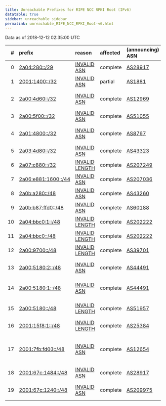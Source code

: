 ```yaml
---
title: Unreachable Prefixes for RIPE NCC RPKI Root (IPv6)
datatable: true
sidebar: unreachable_sidebar
permalink: unreachable_RIPE_NCC_RPKI_Root-v6.html
---
```


Data as of 2018-12-12 02:35:00 UTC


<div class="datatable-begin"></div>

|   # | prefix                                                           | reason                                                                                                      | affected   | (announcing) ASN                         | AS Name                                                                     |   unreachable /48s |
|----:|:-----------------------------------------------------------------|:------------------------------------------------------------------------------------------------------------|:-----------|:-----------------------------------------|:----------------------------------------------------------------------------|-------------------:|
|   0 | [2a04:280::/29](https://stat.ripe.net/2a04:280::/29)             | [INVALID ASN](https://rpki-validator.ripe.net/announcement-preview?asn=AS28917&prefix=2a04:280::/29)        | complete   | [AS28917](unreachable_AS28917-v6.html)   | FIORD-AS - LLC "TRC FIORD"                                                  |             524288 |
|   1 | [2001:1400::/32](https://stat.ripe.net/2001:1400::/32)           | [INVALID ASN](https://rpki-validator.ripe.net/announcement-preview?asn=AS1881&prefix=2001:1400::/32)        | partial    | [AS1881](unreachable_AS1881-v6.html)     | FMV                                                                         |              65536 |
|   2 | [2a00:4d60::/32](https://stat.ripe.net/2a00:4d60::/32)           | [INVALID ASN](https://rpki-validator.ripe.net/announcement-preview?asn=AS12969&prefix=2a00:4d60::/32)       | complete   | [AS12969](unreachable_AS12969-v6.html)   | VODAFONE ICELAND - Fjarskipti ehf                                           |              65536 |
|   3 | [2a00:5f00::/32](https://stat.ripe.net/2a00:5f00::/32)           | [INVALID ASN](https://rpki-validator.ripe.net/announcement-preview?asn=AS51055&prefix=2a00:5f00::/32)       | complete   | [AS51055](unreachable_AS51055-v6.html)   | BRIDGEP-AS - Bridge Fibre Limited                                           |              65536 |
|   4 | [2a01:4800::/32](https://stat.ripe.net/2a01:4800::/32)           | [INVALID ASN](https://rpki-validator.ripe.net/announcement-preview?asn=AS8767&prefix=2a01:4800::/32)        | complete   | [AS8767](unreachable_AS8767-v6.html)     | MNET-AS - M-net Telekommunikations GmbH                                     |              65536 |
|   5 | [2a03:4d80::/32](https://stat.ripe.net/2a03:4d80::/32)           | [INVALID ASN](https://rpki-validator.ripe.net/announcement-preview?asn=AS43323&prefix=2a03:4d80::/32)       | complete   | [AS43323](unreachable_AS43323-v6.html)   | VISION247 - Vision247 Ltd                                                   |              65536 |
|   6 | [2a07:c880::/32](https://stat.ripe.net/2a07:c880::/32)           | [INVALID LENGTH](https://rpki-validator.ripe.net/announcement-preview?asn=AS207249&prefix=2a07:c880::/32)   | complete   | [AS207249](unreachable_AS207249-v6.html) | ICS - Intercard Services PLC                                                |              65536 |
|   7 | [2a06:e881:1600::/44](https://stat.ripe.net/2a06:e881:1600::/44) | [INVALID ASN](https://rpki-validator.ripe.net/announcement-preview?asn=AS207036&prefix=2a06:e881:1600::/44) | complete   | [AS207036](unreachable_AS207036-v6.html) | ARIELANTIGUA - Ariel Antigua                                                |                 16 |
|   8 | [2a0b:a280::/48](https://stat.ripe.net/2a0b:a280::/48)           | [INVALID ASN](https://rpki-validator.ripe.net/announcement-preview?asn=AS43260&prefix=2a0b:a280::/48)       | complete   | [AS43260](unreachable_AS43260-v6.html)   | AS43260 - DGN TEKNOLOJI A.S.                                                |                  1 |
|   9 | [2a0b:b87:ffd0::/48](https://stat.ripe.net/2a0b:b87:ffd0::/48)   | [INVALID ASN](https://rpki-validator.ripe.net/announcement-preview?asn=AS60188&prefix=2a0b:b87:ffd0::/48)   | complete   | [AS60188](unreachable_AS60188-v6.html)   | HOSTKER-LLC - Hostker LLC                                                   |                  1 |
|  10 | [2a04:bbc0:1::/48](https://stat.ripe.net/2a04:bbc0:1::/48)       | [INVALID LENGTH](https://rpki-validator.ripe.net/announcement-preview?asn=AS202222&prefix=2a04:bbc0:1::/48) | complete   | [AS202222](unreachable_AS202222-v6.html) | BOOSTY - Boosty Limited                                                     |                  1 |
|  11 | [2a04:bbc0::/48](https://stat.ripe.net/2a04:bbc0::/48)           | [INVALID LENGTH](https://rpki-validator.ripe.net/announcement-preview?asn=AS202222&prefix=2a04:bbc0::/48)   | complete   | [AS202222](unreachable_AS202222-v6.html) | BOOSTY - Boosty Limited                                                     |                  1 |
|  12 | [2a00:9700::/48](https://stat.ripe.net/2a00:9700::/48)           | [INVALID LENGTH](https://rpki-validator.ripe.net/announcement-preview?asn=AS39701&prefix=2a00:9700::/48)    | complete   | [AS39701](unreachable_AS39701-v6.html)   | SKYLINE-AS - SkyLine Ltd                                                    |                  1 |
|  13 | [2a00:5180:2::/48](https://stat.ripe.net/2a00:5180:2::/48)       | [INVALID ASN](https://rpki-validator.ripe.net/announcement-preview?asn=AS44491&prefix=2a00:5180:2::/48)     | complete   | [AS44491](unreachable_AS44491-v6.html)   | AQUAFON-AS - ZAO "Aquafon-GSM"                                              |                  1 |
|  14 | [2a00:5180:1::/48](https://stat.ripe.net/2a00:5180:1::/48)       | [INVALID ASN](https://rpki-validator.ripe.net/announcement-preview?asn=AS44491&prefix=2a00:5180:1::/48)     | complete   | [AS44491](unreachable_AS44491-v6.html)   | AQUAFON-AS - ZAO "Aquafon-GSM"                                              |                  1 |
|  15 | [2a00:5180::/48](https://stat.ripe.net/2a00:5180::/48)           | [INVALID LENGTH](https://rpki-validator.ripe.net/announcement-preview?asn=AS51957&prefix=2a00:5180::/48)    | complete   | [AS51957](unreachable_AS51957-v6.html)   | AQUAFON-AS - ZAO "Aquafon-GSM"                                              |                  1 |
|  16 | [2001:15f8:1::/48](https://stat.ripe.net/2001:15f8:1::/48)       | [INVALID LENGTH](https://rpki-validator.ripe.net/announcement-preview?asn=AS25384&prefix=2001:15f8:1::/48)  | complete   | [AS25384](unreachable_AS25384-v6.html)   | DMDATA-AS - IBM Denmark ApS                                                 |                  1 |
|  17 | [2001:7fb:fd03::/48](https://stat.ripe.net/2001:7fb:fd03::/48)   | [INVALID ASN](https://rpki-validator.ripe.net/announcement-preview?asn=AS12654&prefix=2001:7fb:fd03::/48)   | complete   | [AS12654](unreachable_AS12654-v6.html)   | RIPE-NCC-RIS-AS - Reseaux IP Europeens Network Coordination Centre RIPE NCC |                  1 |
|  18 | [2001:67c:1484::/48](https://stat.ripe.net/2001:67c:1484::/48)   | [INVALID ASN](https://rpki-validator.ripe.net/announcement-preview?asn=AS28917&prefix=2001:67c:1484::/48)   | complete   | [AS28917](unreachable_AS28917-v6.html)   | FIORD-AS - LLC "TRC FIORD"                                                  |                  1 |
|  19 | [2001:67c:1240::/48](https://stat.ripe.net/2001:67c:1240::/48)   | [INVALID ASN](https://rpki-validator.ripe.net/announcement-preview?asn=AS209975&prefix=2001:67c:1240::/48)  | complete   | [AS209975](unreachable_AS209975-v6.html) | INCA-AS - Edward Campbell trading as INCA                                   |                  1 |

<div class="datatable-end"></div>